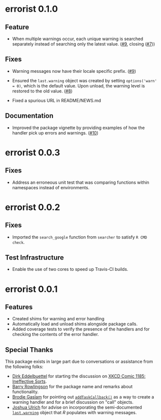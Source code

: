 # errorist 0.1.0

## Feature

- When multiple warnings occur, each unique warning is searched separately
  instead of searching only the latest value. ([#9](https://github.com/r-assist/errorist/pull/9),
  closing ([#7](https://github.com/r-assist/errorist/issues/7)))

## Fixes

- Warning messages now have their locale specific prefix. 
  ([#9](https://github.com/r-assist/errorist/pull/9))

- Ensured the `last.warning` object was created by setting `options('warn' = 0)`,
  which is the default value. Upon unload, the warning level is restored to
  the old value. ([#8](https://github.com/r-assist/errorist/pull/8))
  
- Fixed a spurious URL in README/NEWS.md
  
## Documentation

- Improved the package vignette by providing examples of how the handler pick
  up errors and warnings. ([#10](https://github.com/r-assist/errorist/pull/10))


# errorist 0.0.3

## Fixes

- Address an erroneous unit test that was comparing functions within namespaces
  instead of environments.

# errorist 0.0.2

## Fixes

- Imported the `search_google` function from `searcher` to satisfy `R CMD check`.

## Test Infrastructure

- Enable the use of two cores to speed up Travis-CI builds.

# errorist 0.0.1

## Features

- Created shims for warning and error handling
- Automatically load and unload shims alongside package calls.
- Added coverage tests to verify the presence of the handlers and for 
  checking the contents of the error handler.

## Special Thanks

This package exists in large part due to conversations or assistance from
the following folks:

- [Dirk Eddelbuettel](http://dirk.eddelbuettel.com) for starting the discussion
  on [XKCD Comic 1185: Ineffective Sorts](https://xkcd.com/1185/).
- [Barry Rowlingson](http://barry.rowlingson.com) for the package name and
  remarks about functionality.
- [Brodie Gaslam](http://www.brodieg.com/) for pointing out 
  [`addTaskCallback()`](https://stat.ethz.ch/R-manual/R-devel/library/base/html/taskCallback.html)
  as a way to create a warning handler and for a brief discussion on "call"
  objects.
- [Joshua Ulrich](https://github.com/joshuaulrich/) for advise on incorporating
  the semi-documented [`last.warning`](https://stat.ethz.ch/R-manual/R-devel/library/base/html/warning.html)
  object that _R_ populates with warning messages.
  
